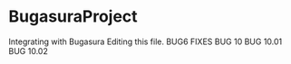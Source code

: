 # BugasuraProject
Integrating with Bugasura
Editing this file.
BUG6 FIXES
BUG 10
BUG 10.01
BUG 10.02


